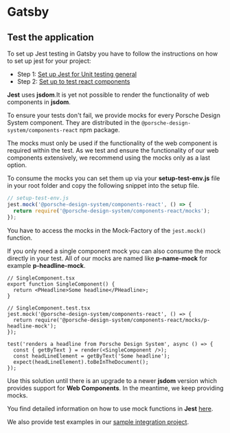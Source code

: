 # Gatsby

<TableOfContents></TableOfContents>

## Test the application

To set up Jest testing in Gatsby you have to follow the instructions on how to set up jest for your project:

- Step 1: [Set up Jest for Unit testing general](https://www.gatsbyjs.org/docs/unit-testing/)
- Step 2: [Set up to test react components](https://www.gatsbyjs.org/docs/testing-react-components/)

**Jest** uses **jsdom**.It is yet not possible to render the functionality of web components in **jsdom**.

To ensure your tests don't fail, we provide mocks for every Porsche Design System component. They are distributed in the
`@porsche-design-system/components-react` npm package.

The mocks must only be used if the functionality of the web component is required within the test. As we test and ensure
the functionality of our web components extensively, we recommend using the mocks only as a last option.

To consume the mocks you can set them up via your **setup-test-env.js** file in your root folder and copy the following
snippet into the setup file.

```js
// setup-test-env.js
jest.mock('@porsche-design-system/components-react', () => {
  return require('@porsche-design-system/components-react/mocks');
});
```

You have to access the mocks in the Mock-Factory of the `jest.mock()` function.

If you only need a single component mock you can also consume the mock directly in your test. All of our mocks are named
like **p-name-mock** for example **p-headline-mock**.

```tsx
// SingleComponent.tsx
export function SingleComponent() {
  return <PHeadline>Some headline</PHeadline>;
}
```

```tsx
// SingleComponent.test.tsx
jest.mock('@porsche-design-system/components-react', () => {
  return require('@porsche-design-system/components-react/mocks/p-headline-mock');
});

test('renders a headline from Porsche Design System', async () => {
  const { getByText } = render(<SingleComponent />);
  const headLineElement = getByText('Some headline');
  expect(headLineElement).toBeInTheDocument();
});
```

Use this solution until there is an upgrade to a newer **jsdom** version which provides support for **Web Components**.
In the meantime, we keep providing mocks.

You find detailed information on how to use mock functions in **Jest**
[here](https://jestjs.io/docs/en/mock-functions.html).

We also provide test examples in our
[sample integration project](https://github.com/porscheui/sample-integration-gatsby/blob/master/src/components/__tests__/applicationTest.test.tsx).
